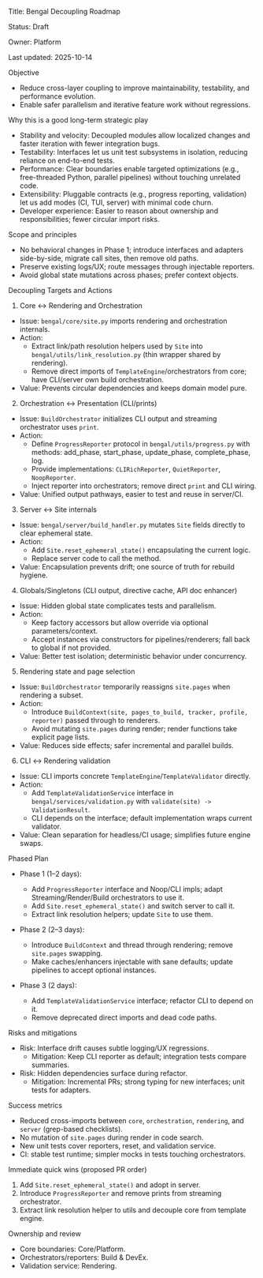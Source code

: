 Title: Bengal Decoupling Roadmap

Status: Draft

Owner: Platform

Last updated: 2025-10-14

Objective

- Reduce cross-layer coupling to improve maintainability, testability, and performance evolution.
- Enable safer parallelism and iterative feature work without regressions.

Why this is a good long-term strategic play

- Stability and velocity: Decoupled modules allow localized changes and faster iteration with fewer integration bugs.
- Testability: Interfaces let us unit test subsystems in isolation, reducing reliance on end-to-end tests.
- Performance: Clear boundaries enable targeted optimizations (e.g., free-threaded Python, parallel pipelines) without touching unrelated code.
- Extensibility: Pluggable contracts (e.g., progress reporting, validation) let us add modes (CI, TUI, server) with minimal code churn.
- Developer experience: Easier to reason about ownership and responsibilities; fewer circular import risks.

Scope and principles

- No behavioral changes in Phase 1; introduce interfaces and adapters side-by-side, migrate call sites, then remove old paths.
- Preserve existing logs/UX; route messages through injectable reporters.
- Avoid global state mutations across phases; prefer context objects.

Decoupling Targets and Actions

1) Core ↔ Rendering and Orchestration

- Issue: `bengal/core/site.py` imports rendering and orchestration internals.
- Action:
  - Extract link/path resolution helpers used by `Site` into `bengal/utils/link_resolution.py` (thin wrapper shared by rendering).
  - Remove direct imports of `TemplateEngine`/orchestrators from core; have CLI/server own build orchestration.
- Value: Prevents circular dependencies and keeps domain model pure.

2) Orchestration ↔ Presentation (CLI/prints)

- Issue: `BuildOrchestrator` initializes CLI output and streaming orchestrator uses `print`.
- Action:
  - Define `ProgressReporter` protocol in `bengal/utils/progress.py` with methods: add_phase, start_phase, update_phase, complete_phase, log.
  - Provide implementations: `CLIRichReporter`, `QuietReporter`, `NoopReporter`.
  - Inject reporter into orchestrators; remove direct `print` and CLI wiring.
- Value: Unified output pathways, easier to test and reuse in server/CI.

3) Server ↔ Site internals

- Issue: `bengal/server/build_handler.py` mutates `Site` fields directly to clear ephemeral state.
- Action:
  - Add `Site.reset_ephemeral_state()` encapsulating the current logic.
  - Replace server code to call the method.
- Value: Encapsulation prevents drift; one source of truth for rebuild hygiene.

4) Globals/Singletons (CLI output, directive cache, API doc enhancer)

- Issue: Hidden global state complicates tests and parallelism.
- Action:
  - Keep factory accessors but allow override via optional parameters/context.
  - Accept instances via constructors for pipelines/renderers; fall back to global if not provided.
- Value: Better test isolation; deterministic behavior under concurrency.

5) Rendering state and page selection

- Issue: `BuildOrchestrator` temporarily reassigns `site.pages` when rendering a subset.
- Action:
  - Introduce `BuildContext(site, pages_to_build, tracker, profile, reporter)` passed through to renderers.
  - Avoid mutating `site.pages` during render; render functions take explicit page lists.
- Value: Reduces side effects; safer incremental and parallel builds.

6) CLI ↔ Rendering validation

- Issue: CLI imports concrete `TemplateEngine`/`TemplateValidator` directly.
- Action:
  - Add `TemplateValidationService` interface in `bengal/services/validation.py` with `validate(site) -> ValidationResult`.
  - CLI depends on the interface; default implementation wraps current validator.
- Value: Clean separation for headless/CI usage; simplifies future engine swaps.

Phased Plan

- Phase 1 (1–2 days):
  - Add `ProgressReporter` interface and Noop/CLI impls; adapt Streaming/Render/Build orchestrators to use it.
  - Add `Site.reset_ephemeral_state()` and switch server to call it.
  - Extract link resolution helpers; update `Site` to use them.

- Phase 2 (2–3 days):
  - Introduce `BuildContext` and thread through rendering; remove `site.pages` swapping.
  - Make caches/enhancers injectable with sane defaults; update pipelines to accept optional instances.

- Phase 3 (2 days):
  - Add `TemplateValidationService` interface; refactor CLI to depend on it.
  - Remove deprecated direct imports and dead code paths.

Risks and mitigations

- Risk: Interface drift causes subtle logging/UX regressions.
  - Mitigation: Keep CLI reporter as default; integration tests compare summaries.
- Risk: Hidden dependencies surface during refactor.
  - Mitigation: Incremental PRs; strong typing for new interfaces; unit tests for adapters.

Success metrics

- Reduced cross-imports between `core`, `orchestration`, `rendering`, and `server` (grep-based checklists).
- No mutation of `site.pages` during render in code search.
- New unit tests cover reporters, reset, and validation service.
- CI: stable test runtime; simpler mocks in tests touching orchestrators.

Immediate quick wins (proposed PR order)

1. Add `Site.reset_ephemeral_state()` and adopt in server.
2. Introduce `ProgressReporter` and remove prints from streaming orchestrator.
3. Extract link resolution helper to utils and decouple core from template engine.

Ownership and review

- Core boundaries: Core/Platform.
- Orchestrators/reporters: Build & DevEx.
- Validation service: Rendering.
